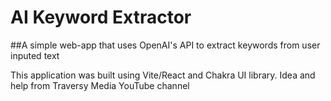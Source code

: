 # AI Keyword Extractor

##A simple web-app that uses OpenAI's API to extract keywords from user inputed text

This application was built using Vite/React and Chakra UI library. Idea and help from Traversy Media YouTube channel
